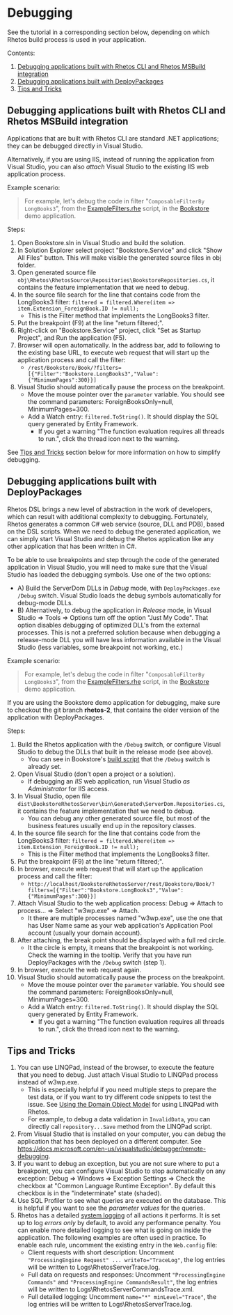 # Debugging

See the tutorial in a corresponding section below, depending on which Rhetos build process
is used in your application.

Contents:

1. [Debugging applications built with Rhetos CLI and Rhetos MSBuild integration](#debugging-applications-built-with-rhetos-cli-and-rhetos-msbuild-integration)
2. [Debugging applications built with DeployPackages](#debugging-applications-built-with-deploypackages)
3. [Tips and Tricks](#tips-and-tricks)

## Debugging applications built with Rhetos CLI and Rhetos MSBuild integration

Applications that are built with Rhetos CLI are standard .NET applications;
they can be debugged directly in Visual Studio.

Alternatively, if you are using IIS, instead of running the application from Visual Studio,
you can also *attach* Visual Studio to the existing IIS web application process.

Example scenario:

> For example, let's debug the code in filter "`ComposableFilterBy LongBooks3`",
from the [ExampleFilters.rhe](https://github.com/Rhetos/Bookstore/blob/master/src/Bookstore.Service/DslScripts/AdditionalExamples/ExampleFilters.rhe) script,
in the [Bookstore](https://github.com/Rhetos/Bookstore) demo application.

Steps:

1. Open Bookstore.sln in Visual Studio and build the solution.
2. In Solution Explorer select project "Bookstore.Service" and click "Show All Files" button.
   This will make visible the generated source files in obj folder.
3. Open generated source file `obj\Rhetos\RhetosSource\Repositories\BookstoreRepositories.cs`,
   it contains the feature implementation that we need to debug.
4. In the source file search for the line that contains code from the LongBooks3 filter:
   `filtered = filtered.Where(item => item.Extension_ForeignBook.ID != null);`
    * This is the Filter method that implements the LongBooks3 filter.
5. Put the breakpoint (F9) at the line "return filtered;".
6. Right-click on "Bookstore.Service" project, click "Set as Startup Project",
   and Run the application (F5).
7. Browser will open automatically. In the address bar, add to following to the existing base URL,
   to execute web request that will start up the application process and call the filter:
   * `/rest/Bookstore/Book/?filters=[{"Filter":"Bookstore.LongBooks3","Value":{"MinimumPages":300}}]`
8. Visual Studio should automatically pause the process on the breakpoint.
    * Move the mouse pointer over the `parameter` variable. You should see the command parameters:
      ForeignBooksOnly=null, MinimumPages=300.
    * Add a Watch entry: `filtered.ToString()`. It should display the SQL query generated by Entity Framework.
      * If you get a warning "The function evaluation requires all threads to run.",
        click the thread icon next to the warning.

See [Tips and Tricks](#tips-and-tricks) section below for more information on how to simplify debugging.

## Debugging applications built with DeployPackages

Rhetos DSL brings a new level of abstraction in the work of developers,
which can result with additional complexity to debugging.
Fortunately, Rhetos generates a common C# web service (source, DLL and PDB),
based on the DSL scripts. When we need to debug the generated application,
we can simply start Visual Studio and debug the Rhetos application like
any other application that has been written in C#.

To be able to use breakpoints and step through the code of the generated application
in Visual Studio, you will need to make sure that the Visual Studio has loaded
the debugging symbols.
Use one of the two options:

* A) Build the ServerDom DLLs in *Debug* mode, with `DeployPackages.exe /Debug` switch.
  Visual Studio loads the debug symbols automatically for debug-mode DLLs.
* B) Alternatively, to debug the application in *Release* mode,
  in Visual Studio => Tools => Options turn off the option "Just My Code".
  That option disables debugging of optimized DLL's from the external processes.
  This is not a preferred solution because when debugging a release-mode DLL you will have
  less information available in the Visual Studio (less variables, some breakpoint not working, etc.)

Example scenario:

> For example, let's debug the code in filter "`ComposableFilterBy LongBooks3`",
from the [ExampleFilters.rhe](https://github.com/Rhetos/Bookstore/blob/rhetos-2/src/DslScripts/AdditionalExamples/ExampleFilters.rhe) script,
in the [Bookstore](https://github.com/Rhetos/Bookstore) demo application.

If you are using the Bookstore demo application for debugging,
make sure to checkout the git branch **rhetos-2**,
that contains the older version of the application with DeployPackages.

Steps:

1. Build the Rhetos application with the `/Debug` switch,
   or configure Visual Studio to debug the DLLs that built in the release mode (see above).
   * You can see in Bookstore's [build script](https://github.com/Rhetos/Bookstore/blob/rhetos-2/Build.ps1)
     that the `/Debug` switch is already set.
2. Open Visual Studio (don't open a project or a solution).
   * If debugging an *IIS* web application, run Visual Studio *as Administrator* for IIS access.
3. In Visual Studio, open file `dist\BookstoreRhetosServer\bin\Generated\ServerDom.Repositories.cs`,
   it contains the feature implementation that we need to debug.
   * You can debug any other generated source file, but most of the business features usually
     end up in the repository classes.
4. In the source file search for the line that contains code from the LongBooks3 filter:
   `filtered = filtered.Where(item => item.Extension_ForeignBook.ID != null);`
    * This is the Filter method that implements the LongBooks3 filter.
5. Put the breakpoint (F9) at the line "return filtered;".
6. In browser, execute web request that will start up the application process and call the filter:
   * `http://localhost/BookstoreRhetosServer/rest/Bookstore/Book/?filters=[{"Filter":"Bookstore.LongBooks3","Value":{"MinimumPages":300}}]`
7. Attach Visual Studio to the web application process: Debug => Attach to process... => Select "w3wp.exe" => Attach.
   * It there are multiple processes named "w3wp.exe", use the one that has User Name same as your
     web application's Application Pool account (usually your domain account).
8. After attaching, the break point should be displayed with a full red circle.
   * It the circle is empty, it means that the breakpoint is not working.
     Check the warning in the tooltip.
     Verify that you have run DeployPackages with the `/Debug` switch (step 1).
9. In browser, execute the web request again.
10. Visual Studio should automatically pause the process on the breakpoint.
    * Move the mouse pointer over the `parameter` variable. You should see the command parameters:
      ForeignBooksOnly=null, MinimumPages=300.
    * Add a Watch entry: `filtered.ToString()`. It should display the SQL query generated by Entity Framework.
      * If you get a warning "The function evaluation requires all threads to run.",
        click the thread icon next to the warning.

## Tips and Tricks

1. You can use LINQPad, instead of the browser, to execute the feature that you need to debug.
   Just attach Visual Studio to LINQPad process instead of w3wp.exe.
   * This is especially helpful if you need multiple steps to prepare the test data,
     or if you want to try different code snippets to test the issue.
     See [Using the Domain Object Model](Using-the-Domain-Object-Model)
     for using LINQPad with Rhetos.
   * For example, to debug a data validation in `InvalidData`, you can directly call
     `repository...Save` method from the LINQPad script.
2. From Visual Studio that is installed on your computer, you can debug the application that has been deployed
   on a different computer. See <https://docs.microsoft.com/en-us/visualstudio/debugger/remote-debugging>.
3. If you want to debug an exception, but you are not sure where to put a breakpoint,
   you can configure Visual Studio to stop automatically on any exception:
   Debug => Windows => Exception Settings => Check the checkbox at "Common Language Runtime Exception".
   By default this checkbox is in the "indeterminate" state (shaded).
4. Use SQL Profiler to see what queries are executed on the database.
   This is helpful if you want to see the *parameter values* for the queries.
5. Rhetos has a detailed [system logging](Logging#system-log) of all actions it performs.
   It is set up to log *errors only* by default, to avoid any performance penalty.
   You can enable more detailed logging to see what is going on inside the application.
   The following examples are often used in practice. To enable each rule,
   uncomment the existing entry in the `Web.config` file:
   * Client requests with short description:
     Uncomment `"ProcessingEngine Request" ... writeTo="TraceLog"`,
     the log entries will be written to Logs\RhetosServerTrace.log.
   * Full data on requests and responses:
     Uncomment `"ProcessingEngine Commands"` and `"ProcessingEngine CommandsResult"`,
     the log entries will be written to Logs\RhetosServerCommandsTrace.xml.
   * Full detailed logging:
     Uncomment `name="*" minLevel="Trace"`,
     the log entries will be written to Logs\RhetosServerTrace.log.
